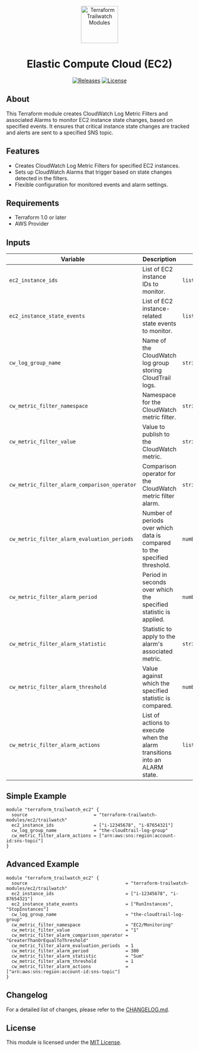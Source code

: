<p align="center">
  <a href="https://github.com/terraform-trailwatch-modules" title="Terraform Trailwatch Modules"><img src="https://raw.githubusercontent.com/terraform-trailwatch-modules/art/refs/heads/main/logo.jpg" height="100" alt="Terraform Trailwatch Modules"></a>
</p>

<h1 align="center">Elastic Compute Cloud (EC2)</h1>

<p align="center">
  <a href="https://github.com/terraform-trailwatch-modules/terraform-trailwatch-ec2/releases" title="Releases"><img src="https://img.shields.io/badge/Release-1.1.0-1d1d1d?style=for-the-badge" alt="Releases"></a>
  <a href="https://github.com/terraform-trailwatch-modules/terraform-trailwatch-ec2/blob/main/LICENSE" title="License"><img src="https://img.shields.io/badge/License-MIT-1d1d1d?style=for-the-badge" alt="License"></a>
</p>

## About
This Terraform module creates CloudWatch Log Metric Filters and associated Alarms to monitor EC2 instance state changes, based on specified events. It ensures that critical instance state changes are tracked and alerts are sent to a specified SNS topic.

## Features
- Creates CloudWatch Log Metric Filters for specified EC2 instances.
- Sets up CloudWatch Alarms that trigger based on state changes detected in the filters.
- Flexible configuration for monitored events and alarm settings.

## Requirements
- Terraform 1.0 or later
- AWS Provider

## Inputs

| Variable                                      | Description                                                                                          | Type           | Default                                                   |
|-----------------------------------------------|------------------------------------------------------------------------------------------------------|----------------|-----------------------------------------------------------|
| `ec2_instance_ids`                            | List of EC2 instance IDs to monitor.                                                                 | `list(string)` | n/a                                                       |
| `ec2_instance_state_events`                   | List of EC2 instance-related state events to monitor.                                                | `list(string)` | `["RunInstances", "StopInstances", "StartInstances", "TerminateInstances"]` |
| `cw_log_group_name`                           | Name of the CloudWatch log group storing CloudTrail logs.                                            | `string`       | n/a                                                       |
| `cw_metric_filter_namespace`                  | Namespace for the CloudWatch metric filter.                                                          | `string`       | `EC2/Monitoring`                                          |
| `cw_metric_filter_value`                      | Value to publish to the CloudWatch metric.                                                           | `string`       | `1`                                                       |
| `cw_metric_filter_alarm_comparison_operator`  | Comparison operator for the CloudWatch metric filter alarm.                                          | `string`       | `GreaterThanOrEqualToThreshold`                           |
| `cw_metric_filter_alarm_evaluation_periods`   | Number of periods over which data is compared to the specified threshold.                            | `number`       | `1`                                                       |
| `cw_metric_filter_alarm_period`               | Period in seconds over which the specified statistic is applied.                                     | `number`       | `300`                                                     |
| `cw_metric_filter_alarm_statistic`            | Statistic to apply to the alarm's associated metric.                                                 | `string`       | `Sum`                                                     |
| `cw_metric_filter_alarm_threshold`            | Value against which the specified statistic is compared.                                             | `number`       | `1`                                                       |
| `cw_metric_filter_alarm_actions`              | List of actions to execute when the alarm transitions into an ALARM state.                           | `list(string)` | `[]`                                                      |

## Simple Example
```hcl
module "terraform_trailwatch_ec2" {
  source                         = "terraform-trailwatch-modules/ec2/trailwatch"
  ec2_instance_ids               = ["i-12345678", "i-87654321"]
  cw_log_group_name              = "the-cloudtrail-log-group"
  cw_metric_filter_alarm_actions = ["arn:aws:sns:region:account-id:sns-topic"]
}
```

## Advanced Example
```hcl
module "terraform_trailwatch_ec2" {
  source                                     = "terraform-trailwatch-modules/ec2/trailwatch"
  ec2_instance_ids                           = ["i-12345678", "i-87654321"]
  ec2_instance_state_events                  = ["RunInstances", "StopInstances"]
  cw_log_group_name                          = "the-cloudtrail-log-group"
  cw_metric_filter_namespace                 = "EC2/Monitoring"
  cw_metric_filter_value                     = "1"
  cw_metric_filter_alarm_comparison_operator = "GreaterThanOrEqualToThreshold"
  cw_metric_filter_alarm_evaluation_periods  = 1
  cw_metric_filter_alarm_period              = 300
  cw_metric_filter_alarm_statistic           = "Sum"
  cw_metric_filter_alarm_threshold           = 1
  cw_metric_filter_alarm_actions             = ["arn:aws:sns:region:account-id:sns-topic"]
}
```

## Changelog
For a detailed list of changes, please refer to the [CHANGELOG.md](CHANGELOG.md).

## License
This module is licensed under the [MIT License](LICENSE).
